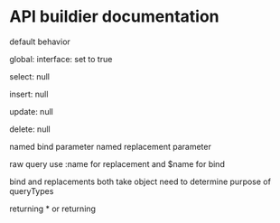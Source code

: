 # API buildier documentation


default behavior

global:
    interface: set to true


select: null


insert: null


update: null 

delete: null


named bind parameter
named replacement parameter

raw query use :name for replacement
and $name for bind

bind and replacements both take object
need to determine purpose of queryTypes

returning * or returning